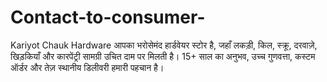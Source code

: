 # Contact-to-consumer-
Kariyot Chauk Hardware आपका भरोसेमंद हार्डवेयर स्टोर है, जहाँ लकड़ी, किल, स्क्रू, दरवाज़े, खिड़कियाँ और कारपेंट्री सामग्री उचित दाम पर मिलती है। 15+ साल का अनुभव, उच्च गुणवत्ता, कस्टम ऑर्डर और तेज़ स्थानीय डिलीवरी हमारी पहचान है।
